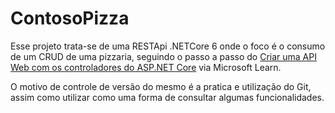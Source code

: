 # ContosoPizza
Esse projeto trata-se de uma RESTApi .NETCore 6 onde o foco é o consumo de um CRUD de uma pizzaria, seguindo o passo a passo do <a href="https://learn.microsoft.com/pt-br/training/modules/build-web-api-aspnet-core/">Criar uma API Web com os controladores do ASP.NET Core</a> via Microsoft Learn.

O motivo de controle de versão do mesmo é a pratica e utilização do Git, assim como utilizar como uma forma de consultar algumas funcionalidades.